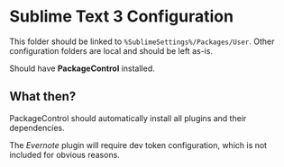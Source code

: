 # Sublime Text 3 Configuration

This folder should be linked to `%SublimeSettings%/Packages/User`. Other configuration folders are local and should be left as-is.

Should have **PackageControl** installed.

## What then?

PackageControl should automatically install all plugins and their dependencies.

The *Evernote* plugin will require dev token configuration, which is not included for obvious reasons.